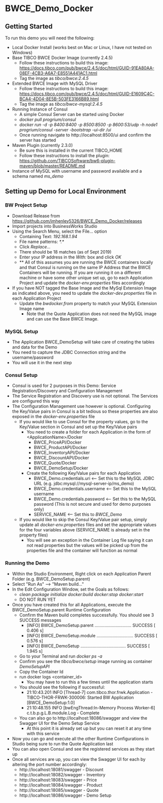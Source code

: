 # BWCE_Demo_Docker
## Getting Started
To run this demo you will need the following:
- Local Docker Install (works best on Mac or Linux, I have not tested on Windows)
- Base TIBCO BWCE Docker Image (currently 2.4.5)
  - Follow these instructions to build this image: https://docs.tibco.com/pub/bwce/2.4.5/doc/html/GUID-91EA80AA-08EF-4CB3-A6A7-E8551A441AC1.html
  - Tag the image as <i>tibco/bwce:2.4.5</i>
- Extended BWCE Image with MySQL Driver
  - Follow these instructions to build this image: https://docs.tibco.com/pub/bwce/2.4.5/doc/html/GUID-E1609C4C-BCA4-4D04-8E5B-503FE3166B89.html
  - Tag the image as <i>tibco/bwce-mysql:2.4.5</i>
- Running Instance of Consul
  - A simple Consul Server can be started using Docker
  - <i>docker pull progrium/consul</i>
  - <i>docker run -d -p 8400:8400 -p 8500:8500 -p 8600:53/udp -h node1 progrium/consul -server -bootstrap -ui-dir /ui</i>
  - Once running navigate to http://localhost:8500/ui and confirm the server has started
- Maven Plugin (currently 2.3.0)
  - Be sure this is installed in the current TIBCO_HOME
  - Follow these instructions to install the plugin: https://github.com/TIBCOSoftware/bw6-plugin-maven/blob/master/README.md
- Instance of MySQL with username and password available and a schema named <i>ms_demo</i>

## Setting up Demo for Local Environment
### BW Project Setup
- Download Release from https://github.com/jmhenley5326/BWCE_Demo_Docker/releases
- Import projects into BusinessWorks Studio
- Using the Search Menu, select the File... option
  - Containing Text: <i>192.168.1.94</i> 
  - File name patterns: <i>\*.\*</i>
  - Click <i>Replace...</i>
  - There should be 18 matches (as of Sept 2019)
  - Enter your IP address in the <i>With:</i> box and click <i>OK</i>
  - \*\* All of this assumes you are running the BWCE containers locally and that Consul is running on the same IP Address that the BWCE Containers will be running. If you are running it on a different machine or have some other unique set up, go to each Application Project and update the <i>docker-env.properties</i> files accordingly
- If you have NOT tagged the Base Image and the MySql Extension Image as indicated above, you need to update the <i>docker-dev.properties</i> file in each Application Project
  - Update the <i>bwdocker.from</i> property to match your MySQL Extension Image name
    - Note that the Quote Application does not need the MySQL image and can use the Base BWCE Image.
### MySQL Setup
- The Application BWCE_DemoSetup will take care of creating the tables and data for the Demo
- You need to capture the JDBC Connection string and the username/password
- You will use it in the next step
### Consul Setup
- Consul is used for 2 purposes in this Demo: Service Registration/Discovery and Configuration Management
- The Service Registration and Discovery use is not optional. The Services are configured this way
- The Configuration Management use however is optional. Configuring the Key/Value pairs in Consul is a bit tedious so these properties are also exposed in the <i>docker-env.properties</i> file
  - If you would like to use Consul for the property values, go to the Key/Value section in Consul and set up the Key/Value pairs     
    - You need to create a folder for each Application in the form of \<ApplicationName\>/Docker
      - BWCE_PriceAPI/Docker
      - BWCE_ProductAPI/Docker
      - BWCE_InventoryAPI/Docker
      - BWCE_DiscountAPI/Docker
      - BWCE_Quote/Docker
      - BWCE_DemoSetup/Docker
    - Create the following Key/Value pairs for each Application
      - BWCE_Demo.credentials.uri <-- Set this to the MySQL JDBC URL (e.g. jdbc:mysql://mysql-server-ip/ms_demo)
      - BWCE_Demo.credentials.username <-- Set this to the MySQL username
      - BWCE_Demo.credentials.password <-- Set this to the MySQL password (This is not secure and used for demo purposes only)
      - SERVICE_NAME <-- Set this to <i>BWCE_Demo</i>
  - If you would like to skip the Consul Key/Value pair setup, simply update all <i>docker-env.properties</i> files and set the appropriate values for the four variables above (SERVICE_NAME is already set in the property files)
    - You will see an exception in the Container Log file saying it can not read properties but the values will be picked up from the properties file and the container will function as normal
### Running the Demo
- Within the Studio Environment, Right click on each Application Parent Folder (e.g. BWCE_DemoSetup.parent)
- Select "Run As" --> "Maven build..."
- In the Edit Configuration Window, set the Goals as follows:
  - <i>clean package initialize docker:build docker:stop docker:start</i>
  - DO NOT RUN YET
- Once you have created this for all Applications, execute the BWCE_DemoSetup.parent Runtime Configuration
  - Confirm the Maven build completes successfully. You should see 3 SUCCESS messages
    - [INFO] BWCE_DemoSetup.parent .............................. SUCCESS [  0.406 s]
    - [INFO] BWCE_DemoSetup.module .............................. SUCCESS [  0.576 s]
    - [INFO] BWCE_DemoSetup ..................................... SUCCESS [  1.945 s]
  - Go to your Terminal and run <i>docker ps -a</i>
  - Confirm you see the <i>tibco/bwce/setup</i> image running as container <i>DemoSetupAPI</i>
  - Copy the Container Id
  - run docker logs <container_id>
    - You may have to run this a few times until the application starts
  - You should see the following if successful:
    - 21:10:43.201 INFO  [Thread-7] com.tibco.thor.frwk.Application - TIBCO-THOR-FRWK-300006: Started BW Application [BWCE_DemoSetup:1.0]
    - 21:10:48.155 INFO  [bwEngThread:In-Memory Process Worker-6] c.t.b.p.g.L.B.module.Log - Complete
  - You can also go to http://localhost:18086/swagger and view the Swagger UI for the Demo Setup Service
    - At this point it is already set up but you can reset it at any time with this service
- Now you can go and execute all the other Runtime Configurations in Studio being sure to run the Quote Application last
- You can also open Consul and see the registered services as they start up
- Once all services are up, you can view the Swagger UI for each by altering the port number accordingly: 
  - http://localhost:18081/swagger - Discount 
  - http://localhost:18082/swagger - Inventory
  - http://localhost:18083/swagger - Price
  - http://localhost:18084/swagger - Product
  - http://localhost:18085/swagger - Quote
  - http://localhost:18086/swagger - Demo Setup
